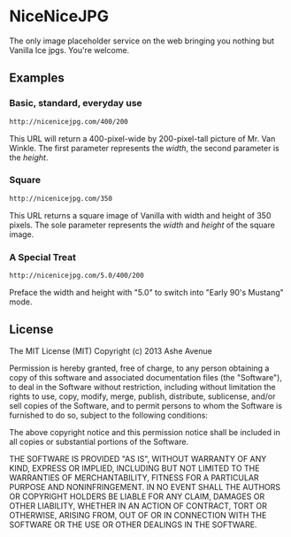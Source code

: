 # NiceNiceJPG

The only image placeholder service on the web bringing you nothing but Vanilla Ice jpgs. You're welcome.

## Examples

### Basic, standard, everyday use

```html
http://nicenicejpg.com/400/200
```
This URL will return a 400-pixel-wide by 200-pixel-tall picture of Mr. Van Winkle. The first parameter represents the *width*, the second parameter is the *height*.

### Square

```html
http://nicenicejpg.com/350
```
This URL returns a square image of Vanilla with width and height of 350 pixels. The sole parameter represents the *width* and *height* of the square image. 

### A Special Treat

```html
http://nicenicejpg.com/5.0/400/200
```
Preface the width and height with "5.0" to switch into "Early 90's Mustang" mode.

## License

The MIT License (MIT)
Copyright (c) 2013 Ashe Avenue

Permission is hereby granted, free of charge, to any person obtaining a copy of this software and associated documentation files (the "Software"), to deal in the Software without restriction, including without limitation the rights to use, copy, modify, merge, publish, distribute, sublicense, and/or sell copies of the Software, and to permit persons to whom the Software is furnished to do so, subject to the following conditions:

The above copyright notice and this permission notice shall be included in all copies or substantial portions of the Software.

THE SOFTWARE IS PROVIDED "AS IS", WITHOUT WARRANTY OF ANY KIND, EXPRESS OR IMPLIED, INCLUDING BUT NOT LIMITED TO THE WARRANTIES OF MERCHANTABILITY, FITNESS FOR A PARTICULAR PURPOSE AND NONINFRINGEMENT. IN NO EVENT SHALL THE AUTHORS OR COPYRIGHT HOLDERS BE LIABLE FOR ANY CLAIM, DAMAGES OR OTHER LIABILITY, WHETHER IN AN ACTION OF CONTRACT, TORT OR OTHERWISE, ARISING FROM, OUT OF OR IN CONNECTION WITH THE SOFTWARE OR THE USE OR OTHER DEALINGS IN THE SOFTWARE.
